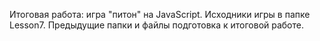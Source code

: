 Итоговая работа: игра "питон" на JavaScript. 
Исходники игры в папке Lesson7. 
Предыдущие папки и файлы подготовка к итоговой работе.
